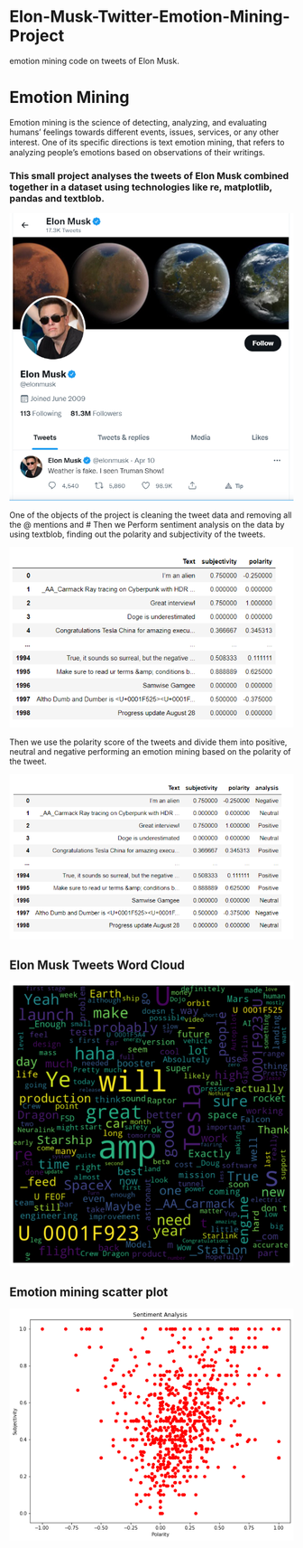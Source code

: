 # Elon-Musk-Twitter-Emotion-Mining-Project
emotion mining code on tweets of Elon Musk.
# Emotion Mining 
Emotion mining is the science of detecting, analyzing, and evaluating humans’ feelings towards different events, issues, services, or any other interest. One of its speciﬁc directions is text emotion mining, that refers to analyzing people’s emotions based on observations of their writings.

### This small project analyses the tweets of Elon Musk combined together in a dataset using technologies like re, matplotlib, pandas and textblob. 

![](images/elon_musk.PNG)

One of the objects of the project is cleaning the tweet data and removing all the @ mentions and # 
Then we Perform sentiment analysis on the data by using textblob, finding out the polarity and subjectivity of the tweets. 

![](images/polar_subjec.PNG)

Then we use the polarity score of the tweets and divide them into positive, neutral and negative performing an emotion mining based on the polarity of the tweet. 

![](images/elon_sentiment_analysis.PNG)

## Elon Musk Tweets Word Cloud 

![](images/elon_musk_word_cloud.png)

## Emotion mining scatter plot

![](images/scatter_plot_elon.png)

